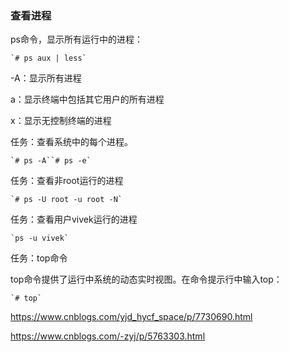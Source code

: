 ### 查看进程

ps命令，显示所有运行中的进程：

```shell
`# ps aux | less`
```

-A：显示所有进程

a：显示终端中包括其它用户的所有进程

x：显示无控制终端的进程

任务：查看系统中的每个进程。

```
`# ps -A``# ps -e`
```

任务：查看非root运行的进程

```
`# ps -U root -u root -N`
```

任务：查看用户vivek运行的进程

```
`ps -u vivek`
```

任务：top命令

top命令提供了运行中系统的动态实时视图。在命令提示行中输入top：

```
`# top`
```

https://www.cnblogs.com/yjd_hycf_space/p/7730690.html



https://www.cnblogs.com/-zyj/p/5763303.html